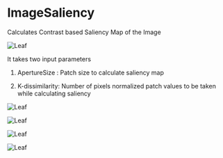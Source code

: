 # ImageSaliency
Calculates Contrast based Saliency Map of the Image

![Leaf](https://github.com/sridharsomasani/ImageSaliency/blob/master/images/saliency_formula.png)

It takes two input parameters

1. ApertureSize : Patch size to calculate saliency map

2. K-dissimilarity: Number of pixels normalized patch values to be taken while calculating saliency

![Leaf](https://github.com/sridharsomasani/ImageSaliency/blob/master/images/leaft.PNG)

![Leaf](https://github.com/sridharsomasani/ImageSaliency/blob/master/images/plane.PNG)

![Leaf](https://github.com/sridharsomasani/ImageSaliency/blob/master/images/bowl.PNG)

![Leaf](https://github.com/sridharsomasani/ImageSaliency/blob/master/images/crow.PNG)
